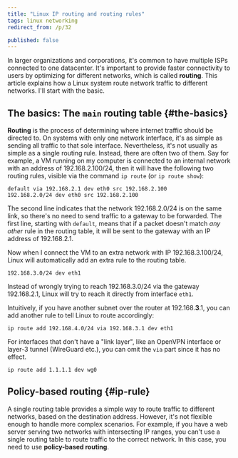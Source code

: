 ```yaml
---
title: "Linux IP routing and routing rules"
tags: linux networking
redirect_from: /p/32

published: false
---
```


In larger organizations and corporations, it's common to have multiple ISPs connected to one datacenter. It's important to provide faster connectivity to users by optimizing for different networks, which is called **routing**. This article explains how a Linux system route network traffic to different networks. I'll start with the basic.

## The basics: The `main` routing table {#the-basics}

**Routing** is the process of determining where internet traffic should be directed to. On systems with only one network interface, it's as simple as sending all traffic to that sole interface. Nevertheless, it's not usually as simple as a single routing rule. Instead, there are often two of them. Say for example, a VM running on my computer is connected to an internal network with an address of 192.168.2.100/24, then it will have the following two routing rules, visible via the command `ip route` (or `ip route show`):

```text
default via 192.168.2.1 dev eth0 src 192.168.2.100
192.168.2.0/24 dev eth0 src 192.168.2.100
```

The second line indicates that the network 192.168.2.0/24 is on the same link, so there's no need to send traffic to a gateway to be forwarded. The first line, starting with `default`, means that if a packet doesn't match *any other* rule in the routing table, it will be sent to the gateway with an IP address of 192.168.2.1.

Now when I connect the VM to an extra network with IP 192.168.3.100/24, Linux will automatically add an extra rule to the routing table.

```text
192.168.3.0/24 dev eth1
```

Instead of wrongly trying to reach 192.168.3.0/24 via the gateway 192.168.2.1, Linux will try to reach it directly from interface `eth1`.

Intuitively, if you have another subnet over the router at 192.168.**3**.1, you can add another rule to tell Linux to route accordingly:

```shell
ip route add 192.168.4.0/24 via 192.168.3.1 dev eth1
```

For interfaces that don't have a "link layer", like an OpenVPN interface or layer-3 tunnel (WireGuard etc.), you can omit the `via` part since it has no effect.

```shell
ip route add 1.1.1.1 dev wg0
```

## Policy-based routing {#ip-rule}

A single routing table provides a simple way to route traffic to different networks, based on the destination address. However, it's not flexible enough to handle more complex scenarios. For example, if you have a web server serving two networks with intersecting IP ranges, you can't use a single routing table to route traffic to the correct network. In this case, you need to use **policy-based routing**.
